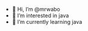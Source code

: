 - 👋 Hi, I’m @mrwabo
- 👀 I’m interested in java
- 🌱 I’m currently learning java

<!---
mrwabo/mrwabo is a ✨ special ✨ repository because its `README.md` (this file) appears on your GitHub profile.
You can click the Preview link to take a look at your changes.
--->
